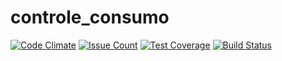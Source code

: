 # controle_consumo

[![Code Climate](https://codeclimate.com/github/Nabucodono5or/controle_consumo/badges/gpa.svg)](https://codeclimate.com/github/Nabucodono5or/controle_consumo)
[![Issue Count](https://codeclimate.com/github/Nabucodono5or/controle_consumo/badges/issue_count.svg)](https://codeclimate.com/github/Nabucodono5or/controle_consumo)
[![Test Coverage](https://codeclimate.com/github/Nabucodono5or/controle_consumo/badges/coverage.svg)](https://codeclimate.com/github/Nabucodono5or/controle_consumo/coverage)
[![Build Status](https://travis-ci.org/Nabucodono5or/controle_consumo.svg?branch=master)](https://travis-ci.org/Nabucodono5or/controle_consumo)
